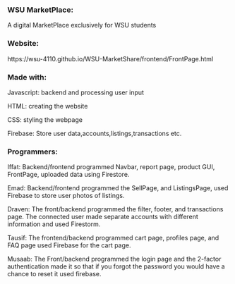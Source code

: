 <h3>WSU MarketPlace:</h3>
A digital MarketPlace exclusively for WSU students



<h3>Website:</h3>
https://wsu-4110.github.io/WSU-MarketShare/frontend/FrontPage.html


<h3>Made with:</h3>

Javascript: backend and processing user input

HTML: creating the website

CSS: styling the webpage

Firebase: Store user data,accounts,listings,transactions etc.

<h3>Programmers:</h3>

Iffat: Backend/frontend programmed Navbar, report page, product GUI, FrontPage, uploaded data using Firestore.


Emad: Backend/frontend programmed the SellPage, and ListingsPage, used Firebase to store user photos of listings.

Draven: The front/backend programmed the filter, footer, and transactions page. The connected user made separate accounts with different information and used Firestorm.

Tausif: The frontend/backend programmed cart page, profiles page, and FAQ page used Firebase for the cart page.

Musaab: The Front/backend programmed the login page and the 2-factor authentication made it so that if you forgot the password you would have a chance to reset it used firebase.
